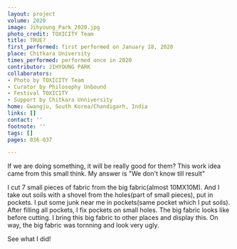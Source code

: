 ```yaml
---
layout: project
volume: 2020
image: Jihyoung_Park_2020.jpg
photo_credit: TOXICITY Team
title: TRUE?
first_performed: first performed on January 18, 2020
place: Chitkara University
times_performed: performed once in 2020
contributor: JIHYOUNG PARK
collaborators:
- Photo by TOXICITY Team
- Curator by Philosophy Unbound
- Festival TOXICITY
- Support by Chitkara Unniversity
home: Gwangju, South Korea/Chandigarh, India
links: []
contact: ''
footnote: ''
tags: []
pages: 036-037

---
```


If we are doing something, it will be really good for them?
This work idea came from this small think.
My answer is "We don't know till result"

I cut 7 small pieces of fabric from the big fabric(almost 10MX10M).
And I take out soils with a shovel from the holes(part of small pieces), put in pockets.
I put some junk near me in pockets(same pocket which I put soils).
After filling all pockets, I fix pockets on small holes.
The big fabric looks like before cutting.
I bring this big fabric to other places and display this.
On way, the big fabric was tornning and look very ugly.

See what I did!
